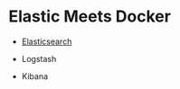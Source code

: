 Elastic Meets Docker
===

* [Elasticsearch](https://github.com/uia4docker/elastic/tree/master/elasticsearch)

* Logstash

* Kibana
